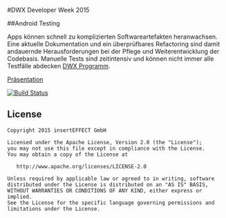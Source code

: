 #DWX Developer Week 2015

##Android Testing

Apps können schnell zu komplizierten Softwareartefakten heranwachsen. Eine aktuelle Dokumentation und ein überprüfbares Refactoring sind damit
andauernde Herausforderungen bei der Pflege und Weiterentwicklung der Codebasis. Manuelle Tests sind zeitintensiv und können nicht immer alle
Testfälle abdecken [DWX Programm](https://goo.gl/3j2wQZ).

[Präsentation](https://goo.gl/JXOJFZ)

[![Build Status](https://travis-ci.org/inserteffect/dwx2015-android-testing.svg?branch=master)](https://travis-ci.org/inserteffect/dwx2015-android-testing)

License
-------

    Copyright 2015 insertEFFECT GmbH

    Licensed under the Apache License, Version 2.0 (the "License");
    you may not use this file except in compliance with the License.
    You may obtain a copy of the License at

       http://www.apache.org/licenses/LICENSE-2.0

    Unless required by applicable law or agreed to in writing, software
    distributed under the License is distributed on an "AS IS" BASIS,
    WITHOUT WARRANTIES OR CONDITIONS OF ANY KIND, either express or implied.
    See the License for the specific language governing permissions and
    limitations under the License.
